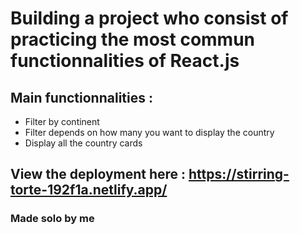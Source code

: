 # Building a project who consist of practicing the most commun functionnalities of React.js

## Main functionnalities : 
- Filter by continent
- Filter depends on how many you want to display the country
- Display all the country cards

## View the deployment here : https://stirring-torte-192f1a.netlify.app/
### Made solo by me
